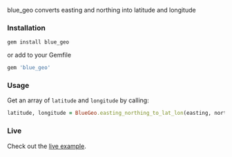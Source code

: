 blue_geo converts easting and northing into latitude and longitude

### Installation

```shell
gem install blue_geo
```

or add to your Gemfile

```ruby
gem 'blue_geo'
```

### Usage

Get an array of ```latitude``` and ```longitude``` by calling:

```ruby
latitude, longitude = BlueGeo.easting_northing_to_lat_lon(easting, northing)
```

### Live

Check out the [live example](http://bluegeo.herokuapp.com/).